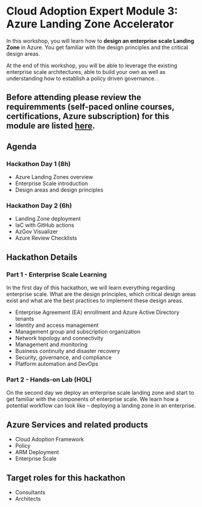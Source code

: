# Cloud Adoption Expert Module 3: Azure Landing Zone Accelerator

In this workshop, you will learn how to **design an enterprise scale Landing Zone** in Azure. You get familiar with the design principles and the critical design areas.

At the end of this workshop, you will be able to leverage the existing enterprise scale architectures, able to build your own as well as understanding how to establish a policy driven governance. .

## Before attending please review the requiremments (self-paced online courses, certifications, Azure subscription) for this module are listed [here](https://github.com/jonathan-vella/CAF-Expert-Learning-Path/blob/main/agenda-and-requirements.md).

## Agenda

### Hackathon Day 1 (8h)

- Azure Landing Zones overview
- Enterprise Scale introduction
- Design areas and design principles

### Hackathon Day 2 (6h)

- Landing Zone deployment
- IaC with GitHub actions
- AzGov Visualizer
- Azure Review Checklists

## Hackathon Details

### Part 1 - Enterprise Scale Learning

In the first day of this hackathon, we will learn everything regarding enterprise scale. What are the design principles, which critical design areas exist and what are the best practices to implement these design areas.

- Enterprise Agreement (EA) enrollment and Azure Active Directory tenants
- Identity and access management
- Management group and subscription organization
- Network topology and connectivity
- Management and monitoring
- Business continuity and disaster recovery
- Security, governance, and compliance
- Platform automation and DevOps

### Part 2 - Hands-on Lab (HOL)

On the second day we deploy an enterprise scale landing zone and start to get familiar with the components of enterprise scale. We learn how a potential workflow can look like – deploying a landing zone in an enterprise.

## Azure Services and related products

- Cloud Adoption Framework
- Policy
- ARM Deployment
- Enterprise Scale

## Target roles for this hackathon

- Consultants
- Architects
